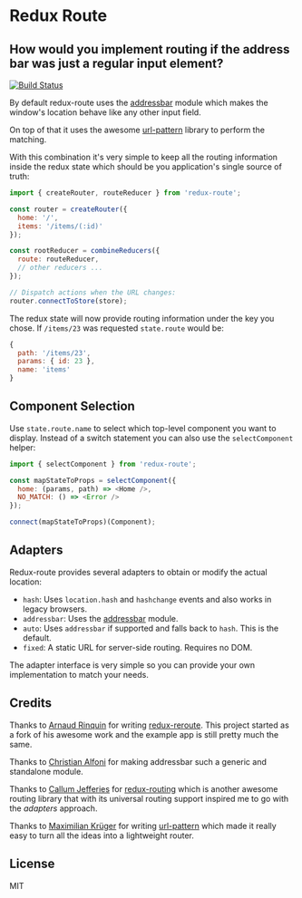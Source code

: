 # Redux Route

## How would you implement routing if the address bar was just a regular input element?

[![Build Status](https://travis-ci.org/fgnass/redux-route.svg?branch=master)](https://travis-ci.org/fgnass/redux-route)

By default redux-route uses the [addressbar](https://www.npmjs.com/package/addressbar) module which makes the window's location behave like any other input field.

On top of that it uses the awesome [url-pattern](https://www.npmjs.com/package/url-pattern) library to perform the matching.

With this combination it's very simple to keep all the routing information inside the redux state which should be you application's single source of truth:

```js
import { createRouter, routeReducer } from 'redux-route';

const router = createRouter({
  home: '/',
  items: '/items/(:id)'
});

const rootReducer = combineReducers({
  route: routeReducer,
  // other reducers ...
});

// Dispatch actions when the URL changes:
router.connectToStore(store);
```

The redux state will now provide routing information under the key you chose. If `/items/23` was requested `state.route` would be:

```js
{
  path: '/items/23',
  params: { id: 23 },
  name: 'items'
}
```

## Component Selection

Use `state.route.name` to select which top-level component you want to display. Instead of a switch statement you can also use the `selectComponent` helper:

```js
import { selectComponent } from 'redux-route';

const mapStateToProps = selectComponent({
  home: (params, path) => <Home />,
  NO_MATCH: () => <Error />
});

connect(mapStateToProps)(Component);
```

## Adapters

Redux-route provides several adapters to obtain or modify the actual location:

* `hash`: Uses `location.hash` and `hashchange` events and also works in legacy browsers.
* `addressbar`: Uses the [addressbar](https://www.npmjs.com/package/addressbar) module.
* `auto`: Uses `addressbar` if supported and falls back to `hash`. This is the default.
* `fixed`: A static URL for server-side routing. Requires no DOM.

The adapter interface is very simple so you can provide your own implementation to match your needs.

## Credits

Thanks to [Arnaud Rinquin](https://github.com/ArnaudRinquin) for writing [redux-reroute](https://github.com/ArnaudRinquin/redux-reroute). This project started as a fork of his awesome work and the example app is still pretty much the same.

Thanks to [Christian Alfoni](https://github.com/christianalfoni) for making addressbar such a generic and standalone module.

Thanks to [Callum Jefferies](https://github.com/callum) for [redux-routing](https://www.npmjs.com/package/redux-routing) which is another awesome routing library that with its universal routing support inspired me to go with the _adapters_ approach.

Thanks to [Maximilian Krüger](https://github.com/snd) for writing [url-pattern](https://www.npmjs.com/package/url-pattern) which made it really easy to turn all the ideas into a lightweight router.

## License

MIT
